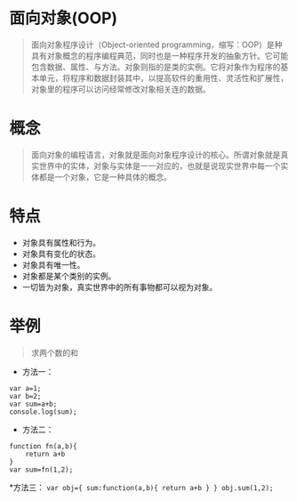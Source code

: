 # 面向对象(OOP)
> 面向对象程序设计（Object-oriented programming，缩写：OOP）是种具有对象概念的程序编程典范，同时也是一种程序开发的抽象方针。它可能包含数据、属性、与方法。对象则指的是类的实例。它将对象作为程序的基本单元，将程序和数据封装其中，以提高软件的重用性、灵活性和扩展性，对象里的程序可以访问经常修改对象相关连的数据。
# 概念
>面向对象的编程语言，对象就是面向对象程序设计的核心。所谓对象就是真实世界中的实体，对象与实体是一一对应的，也就是说现实世界中每一个实体都是一个对象，它是一种具体的概念。
# 特点
* 对象具有属性和行为。
* 对象具有变化的状态。
* 对象具有唯一性。
* 对象都是某个类别的实例。
* 一切皆为对象，真实世界中的所有事物都可以视为对象。

# 举例
>求两个数的和
* 方法一：
```
var a=1;
var b=2;
var sum=a+b;
console.log(sum);
```
* 方法二：
```
function fn(a,b){
    return a+b
}
var sum=fn(1,2);
```
*方法三：
`
var obj={
  sum:function(a,b){
    return a+b
  }
}
obj.sum(1,2);
`
